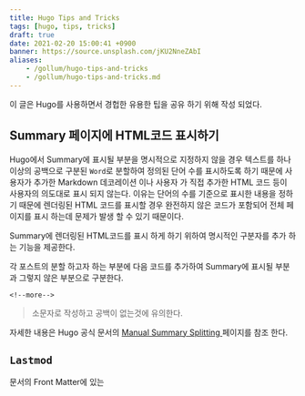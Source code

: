 ```yaml
---
title: Hugo Tips and Tricks
tags: [hugo, tips, tricks]
draft: true
date: 2021-02-20 15:00:41 +0900
banner: https://source.unsplash.com/jKU2NneZAbI
aliases:
    - /gollum/hugo-tips-and-tricks
    - /gollum/hugo-tips-and-tricks.md
---
```


이 글은 Hugo를 사용하면서 경헙한 유용한 팁을 공유 하기 위해 작성 되었다. 

## Summary 페이지에 HTML코드 표시하기

Hugo에서 Summary에 표시될 부분을 명시적으로 지정하지 않을 경우 텍스트를 하나 이상의 공백으로 구분된 `Word`로 분할하여 정의된 단어 수를 표시하도록 하기 때문에 사용자가 추가한 Markdown 데코레이션 이나 사용자 가 직접 추가한 HTML 코드 등이 사용자의 의도대로 표시 되지 않는다. 이유는 단어의 수를 기준으로 표시한 내용을 정하기 때문에 렌더링된 HTML 코드를 표시할 경우 완전하지 않은 코드가 포함되어 전체 페이지를 표시 하는데 문제가 발생 할 수 있기 때문이다. 

Summary에 렌더링된 HTML코드를 표시 하게 하기 위하여 명시적인 구분자를 추가 하는 기능을 제공한다. 

각 포스트의 분할 하고자 하는 부분에 다음 코드를 추가하여 Summary에 표시될 부분과 그렇지 않은 부분으로 구분한다. 

<!--more-->

```
<!--more-->
```

> 소문자로 작성하고 공백이 없는것에 유의한다. 

자세한 내용은 Hugo 공식 문서의 [Manual Summary Splitting    ](https://gohugo.io/content-management/summaries/#manual-summary-splitting) 페이지를 참조 한다. 

## `Lastmod`

문서의 Front Matter에 있는